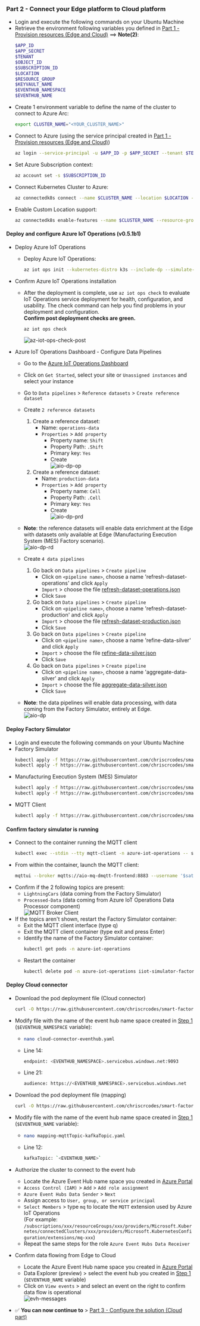 ### Part 2 - Connect your Edge platform to Cloud platform
   - Login and execute the following commands on your Ubuntu Machine
   - Retrieve the environment following variables you defined in [Part 1 - Provision resources (Edge and Cloud)](./INSTALL-1.md) ==> **Note(2)**:
     ```bash
     $APP_ID
     $APP_SECRET
     $TENANT
     $OBJECT_ID
     $SUBSCRIPTION_ID
     $LOCATION
     $RESOURCE_GROUP
     $KEYVAULT_NAME
     $EVENTHUB_NAMESPACE
     $EVENTHUB_NAME
     ```
   - Create 1 environment variable to define the name of the cluster to connect to Azure Arc:
     ```bash
     export CLUSTER_NAME="<YOUR_CLUSTER_NAME>"
     ```
   - Connect to Azure (using the service principal created in [Part 1 - Provision resources (Edge and Cloud)](./INSTALL-1.md))
     ```bash
     az login --service-principal -u $APP_ID -p $APP_SECRET --tenant $TENANT
     ```
   - Set Azure Subscription context:
     ```bash
     az account set -s $SUBSCRIPTION_ID
     ```
   - Connect Kubernetes Cluster to Azure:
     ```bash
     az connectedk8s connect --name $CLUSTER_NAME --location $LOCATION --resource-group $RESOURCE_GROUP --subscription $SUBSCRIPTION_ID
     ```
   - Enable Custom Location support:
     ```bash
     az connectedk8s enable-features --name $CLUSTER_NAME --resource-group $RESOURCE_GROUP --custom-locations-oid $OBJECT_ID --features cluster-connect custom-locations
     ```

#### Deploy and configure Azure IoT Operations (v0.5.1b1)

- Deploy Azure IoT Operations
   - Deploy Azure IoT Operations:
     ```bash
     az iot ops init --kubernetes-distro k3s --include-dp --simulate-plc --cluster $CLUSTER_NAME --resource-group $RESOURCE_GROUP --kv-id /subscriptions/$SUBSCRIPTION_ID/resourceGroups/$RESOURCE_GROUP/providers/Microsoft.KeyVault/vaults/$KEYVAULT_NAME
     ```

- Confirm Azure IoT Operations installation  
    - After the deployment is complete, use `az iot ops check` to evaluate IoT Operations service deployment for health, configuration, and usability. The check command can help you find problems in your deployment and configuration.  
    **Confirm post deployment checks are green.**
      ```bash
      az iot ops check
      ```

      ![az-iot-ops-check-post](./artifacts/media/az-iot-ops-check-post.png "az-iot-ops-check-post")

- Azure IoT Operations Dashboard - Configure Data Pipelines
    - Go to the [Azure IoT Operations Dashboard](https://iotoperations.azure.com/)
    - Click on `Get Started`, select your site or `Unassigned instances` and select your instance
    - Go to `Data pipelines` > `Reference datasets` > `Create reference dataset`
    - Create `2 reference datasets`
      1. Create a reference dataset:
          - Name: `operations-data`
          - `Properties` > `Add property`
            - Property name: `Shift`
            - Property Path: `.Shift`
            - Primary key: `Yes`
            - Create  
          ![aio-dp-op](./artifacts/media/dp-rd-operations.png "aio-dp-op")
      2. Create a reference dataset:
          - Name: `production-data`
          - `Properties` > `Add property`
            - Property name: `Cell`
            - Property Path: `.Cell`
            - Primary key: `Yes`
            - Create  
            ![aio-dp-prd](./artifacts/media/dp-rd-production.png "aio-dp-prd")
    - **Note**: the reference datasets will enable data enrichment at the Edge with datasets only available at Edge (Manufacturing Execution System (MES) Factory scenario).  
    ![aio-dp-rd](./artifacts/media/dp-rd.png "aio-dp-rd")

    - Create `4 data pipelines`      
      1. Go back on `Data pipelines` > `Create pipeline`
          - Click on `<pipeline name>`, choose a name 'refresh-dataset-operations' and click `Apply`
          - `Import` > choose the file [refresh-dataset-operations.json](./artifacts/templates/azure-iot-operations/data-processor/pipelines/refresh-dataset-operations.json)
          - Click `Save`
      2. Go back on `Data pipelines` > `Create pipeline`
          - Click on `<pipeline name>`, choose a name 'refresh-dataset-production' and click `Apply`
          - `Import` > choose the file [refresh-dataset-production.json](./artifacts/templates/azure-iot-operations/data-processor/pipelines/refresh-dataset-production.json)
          - Click `Save`
      3. Go back on `Data pipelines` > `Create pipeline`
          - Click on `<pipeline name>`, choose a name 'refine-data-silver' and click `Apply`
          - `Import` > choose the file [refine-data-silver.json](./artifacts/templates/azure-iot-operations/data-processor/pipelines/refine-data-silver.json)
          - Click `Save`
      4. Go back on `Data pipelines` > `Create pipeline`
          - Click on `<pipeline name>`, choose a name 'aggregate-data-silver' and click `Apply`
          - `Import` > choose the file [aggregate-data-silver.json](./artifacts/templates/azure-iot-operations/data-processor/pipelines/aggregate-data-silver.json)
          - Click `Save`
    - **Note**: the data pipelines will enable data processing, with data coming from the Factory Simulator, entirely at Edge.  
    ![aio-dp](./artifacts/media/dp-pipelines.png "aio-dp")

#### Deploy Factory Simulator

- Login and execute the following commands on your Ubuntu Machine
- Factory Simulator
  ```bash
  kubectl apply -f https://raw.githubusercontent.com/chriscrcodes/smart-factory/main/artifacts/templates/k3s/pods/simulator/factory/configuration.yaml
  kubectl apply -f https://raw.githubusercontent.com/chriscrcodes/smart-factory/main/artifacts/templates/k3s/pods/simulator/factory/deployment.yaml
  ```
- Manufacturing Execution System (MES) Simulator
  ```bash
  kubectl apply -f https://raw.githubusercontent.com/chriscrcodes/smart-factory/main/artifacts/templates/k3s/pods/simulator/mes/configuration.yaml
  kubectl apply -f https://raw.githubusercontent.com/chriscrcodes/smart-factory/main/artifacts/templates/k3s/pods/simulator/mes/deployment.yaml
  ```
- MQTT Client
  ```bash
  kubectl apply -f https://raw.githubusercontent.com/chriscrcodes/smart-factory/main/artifacts/templates/k3s/pods/mqtt/client.yaml
  ```

#### Confirm factory simulator is running

  - Connect to the container running the MQTT client
    ```bash
    kubectl exec --stdin --tty mqtt-client -n azure-iot-operations -- sh
    ```
  - From within the container, launch the MQTT client:
    ```bash
    mqttui --broker mqtts://aio-mq-dmqtt-frontend:8883 --username '$sat' --password $(cat /var/run/secrets/tokens/mq-sat) --insecure
    ```
  - Confirm if the 2 following topics are present:
    - `LightningCars` (data coming from the Factory Simulator)
    - `Processed-Data` (data coming from Azure IoT Operations Data Processor component)  
    ![MQTT Broker Client](./artifacts/media/mqttui.png "MQTT Broker Client")
  - If the topics aren't shown, restart the Factory Simulator container:
    - Exit the MQTT client interface (type q)
    - Exit the MQTT client container (type exit and press Enter)
    - Identify the name of the Factory Simulator container:
      ```bash
      kubectl get pods -n azure-iot-operations
      ```
    - Restart the container
      ```bash
      kubectl delete pod -n azure-iot-operations iiot-simulator-factory-<suffix>
      ```

#### Deploy Cloud connector

  - Download the pod deployment file (Cloud connector)
    ```bash
    curl -O https://raw.githubusercontent.com/chriscrcodes/smart-factory/main/artifacts/templates/k3s/pods/cloud-connector/eventhub/cloud-connector-eventhub.yaml
    ```
  - Modify file with the name of the event hub name space created in [Step 1](#step-1---provision-azure-resources) (`$EVENTHUB_NAMESPACE` variable):
    - ```bash
      nano cloud-connector-eventhub.yaml
      ```
    - Line 14: 
      ```bash
      endpoint: <EVENTHUB_NAMESPACE>.servicebus.windows.net:9093
      ```
    - Line 21: 
      ```bash
      audience: https://<EVENTHUB_NAMESPACE>.servicebus.windows.net
      ```

  - Download the pod deployment file (mapping)
    ```bash
    curl -O https://raw.githubusercontent.com/chriscrcodes/smart-factory/main/artifacts/templates/k3s/pods/cloud-connector/eventhub/mapping-mqttTopic-kafkaTopic.yaml
    ```
  - Modify file with the name of the event hub name space created in [Step 1](#step-1---provision-azure-resources) (`$EVENTHUB_NAME` variable):
    - ```bash
      nano mapping-mqttTopic-kafkaTopic.yaml
      ```
    - Line 12: 
      ```bash
      kafkaTopic: `<EVENTHUB_NAME>`
      ```

  - Authorize the cluster to connect to the event hub
    - Locate the Azure Event Hub name space you created in [Azure Portal](https://portal.azure.com/)
    - `Access Control (IAM)` > `Add` > `Add role assignment`
    - `Azure Event Hubs Data Sender` > `Next`
    - Assign access to `User, group, or service principal`
    - `Select Members` > type `mq` to locate the `MQTT` extension used by Azure IoT Operations  
      (For example: `/subscriptions/xxx/resourceGroups/xxx/providers/Microsoft.Kubernetes/connectedClusters/xxx/providers/Microsoft.KubernetesConfiguration/extensions/mq-xxx`)
    - Repeat the same steps for the role `Azure Event Hubs Data Receiver`

  - Confirm data flowing from Edge to Cloud
    - Locate the Azure Event Hub name space you created in [Azure Portal](https://portal.azure.com/)
    - Data Explorer (preview) > select the event hub you created in [Step 1](#step-1---provision-azure-resources) (`$EVENTHUB_NAME` variable)
    - Click on `View events` > and select an event on the right to confirm data flow is operational  
    ![evh-messages](./artifacts/media/evh-messages.png "evh-messages")

  - ✅ **You can now continue to** > [Part 3 - Configure the solution (Cloud part)](./INSTALL-3.md)